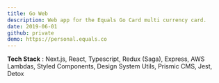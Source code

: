 ```yaml
---
title: Go Web
description: Web app for the Equals Go Card multi currency card.
date: 2019-06-01
github: private
demo: https://personal.equals.co
---
```

**Tech Stack** : Next.js, React, Typescript, Redux (Saga), Express, AWS Lambdas, Styled Components, Design System Utils, Prismic CMS, Jest, Detox
